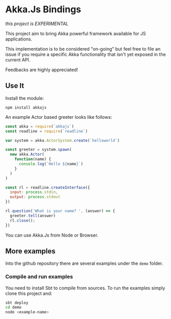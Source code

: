 
# Akka.Js Bindings

*this project is EXPERIMENTAL*

This project aim to bring Akka powerful framework available for JS applications.

This implementation is to be considered "on-going" but feel free to file an issue if you require a specific Akka functionality that isn't yet exposed in the current API.

Feedbacks are highly appreciated!

## Use It

Install the module:

```
npm install akkajs
```

An example Actor based greeter looks like follows:

```javascript
const akka = require(`akkajs`)
const readline = require(`readline`)

var system = akka.ActorSystem.create(`helloworld`)

const greeter = system.spawn(
  new akka.Actor(
    function(name) {
      console.log(`Hello ${name}`)
    }
  )
)

const rl = readline.createInterface({
  input: process.stdin,
  output: process.stdout
})

rl.question('What is your name? ', (answer) => {
  greeter.tell(answer)
  rl.close();
})
```

You can use Akka.Js from Node or Browser.

## More examples

Into the github repository there are several examples under the `demo` folder.

### Compile and run examples

You need to install Sbt to compile from sources.
To run the examples simply clone this project and:
```bash
sbt deploy
cd demo
node <example-name>
```
